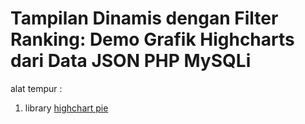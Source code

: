 <h1>Tampilan Dinamis dengan Filter Ranking: Demo Grafik Highcharts dari Data JSON PHP MySQLi</h1>
alat tempur :
<ol>
  <li>library <a href="https://www.highcharts.com/demo/highcharts/pie-chart">highchart pie</a></li>
</ol>
